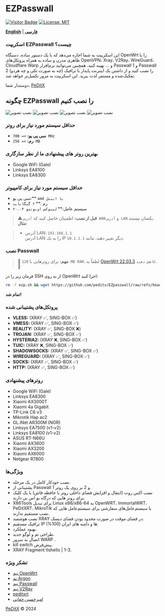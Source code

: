 # EZPasswall
[![Visitor Badge](https://img.shields.io/badge/Chat%20on-Telegram-blue.svg)](https://t.me/peditx) [![License: MIT](https://img.shields.io/badge/License-MIT-blue.svg)](https://opensource.org/licenses/MIT)

[**English**](README.md) | [**فارسی**](README_fa.md)


### اسکریپت EZPasswall چیست؟

  این اسکریپت به شما اجازه می‌دهد که با یک دستور ساده، دستگاه OpenWrt را با ظاهری مدرن و ساده به همراه پروتکل‌های OpenVPN، Xray، V2Ray، WireGuard، Cloudflare Warp و ... بهینه کنید. همچنین می‌توانید نرم‌افزار Passwall 1 و Passwall 2 (چه به صورت تکی و چه هردو) را نصب کنید و از داشتن یک اینترنت پایدار با ترافیک تفکیک‌شده و مستمر لذت ببرید. 
  این اسکریپت به مرور تکمیل‌تر خواهد شد.

  دوستدار شما،
[PeDitX](https://github.com/peditx)

## چگونه EZPasswall را نصب کنیم
![نصب تصویر](https://github.com/peditx/iranIPS/blob/1f05bc52dae7b573742e0bcccf8430c8a46b94e4/.files/lowspc/main/photo_2024-10-27_21-15-16.jpg?raw=true)
![نصب تصویر](https://github.com/peditx/iranIPS/blob/ffce5c185aecd61f1d92d100593ceecb2b905235/.files/lowspc/main/photo_2024-10-27_20-03-44.jpg?raw=true)
![نصب تصویر](https://github.com/peditx/iranIPS/blob/main/.files/lowspc/main/photo_2024-10-29_17-52-17.jpg?raw=true)
![نصب تصویر](https://github.com/peditx/iranIPS/blob/main/.files/lowspc/main/photo_2024-10-31_04-39-14.jpg?raw=true)

### حداقل سیستم مورد نیاز برای روتر

- **سی پی یو:** `>= 700 MHz`
- **رم:** `>= 256 MB`

### بهترین روتر های پیشنهادی ما از نطر سازگاری 

- Google WiFi (Gale)
- Linksys EA8100
- Linksys EA8300


### حداقل سیستم مورد نیاز برای کامپیوتر
- سی پی یو:** `amd یا اینتل`
- رم :** `۲ گیگابایت`
- سیستم عامل:** `لینوکس اوبونتو ۲۰.۰۴`



> ⚠  **قبل از نصب:** اطمینان حاصل کنید که `آدرس WAN` و `آدرس LAN` یکسان نیستند.  
> **مثال:** 

> - آدرس LAN: `192.168.1.1`  
> آدرس LAN را به یک IP دیگر تغییر دهید، مانند `10.1.1.1`.



### نصب Passwall

> 🔴 **مهم:** برای روترهایی با `128 MB RAM`، لطفاً به [OpenWrt 22.03.3](https://archive.openwrt.org/releases/22.03.3/targets/) `کاهش دهید`. 🔴

فرمان زیر را در SSH از به روی OpenWrt اجرا کنید:

```bash
rm -f ezp.sh && wget https://github.com/peditx/EZpasswall/raw/refs/heads/main/ezp.sh && chmod 777 ezp.sh && sh ezp.sh
```
**تمام شد!**



### پروتکل‌های پشتیبانی شده

- **VLESS:** (XRAY ✅, SING-BOX ✅)
- **VMESS:** (XRAY ✅, SING-BOX ✅)
- **REALITY:** (XRAY ✅, SING-BOX ❌)
- **TROJAN:** (XRAY ✅, SING-BOX ✅)
- **HYSTERIA2:** (XRAY ❌, SING-BOX ✅)
- **TUIC:** (XRAY ❌, SING-BOX ✅)
- **SHADOWSOCKS:** (XRAY ✅, SING-BOX ✅)
- **WIREGUARD:** (XRAY ✅, SING-BOX ✅)
- **SOCKS:** (XRAY ✅, SING-BOX ✅)
- **HTTP:** (XRAY ✅, SING-BOX ✅)



### روترهای پیشنهادی

- Google WiFi (Gale)
- Linksys EA8300
- Xiaomi AX3000T
- Xiaomi 4a Gigabit
- TP-Link C6 v3
- Mikrotik Hap ac2
- GL.iNet AR300M (NOR)
- Linksys EA7500 (v1-v2)
- Linksys EA8100 (v1-v2)
- ASUS RT-N66U
- Xiaomi AX3600
- Xiaomi AX3200
- Xiaomi AX6000
- Netgear R7800



### ویژگی‌ها

- نصب خودکار کامل در یک مرحله.
- پشتیبانی از Passwall 1 و 2 بر روی یک روتر.
- نصب اکس روت (انتقال و افزایش فضای داخلی روتر با حافظه فاش) با یک کلیک برای روتر هایی که درگاه یو اس بی دارند.
- X86Tools برای تبدیل Linux x86/x86-64 به OpenWRT، ImmortalWRT، PeDitXRT، MikroTik یا سیستم‌عامل‌های سفارشی برای سیستم‌عامل هایی که نصب مستقیم ندارند.
- نصب هوشمند XRAY در فضای موقت در صورت محدود بودن فضای دیسک.
- ترافیک مستقیم IP ها و دامنه های ایران (100%).
- بهبود عملکرد.
- طراحی تم و لوگو جدید.
- اتصال به سرور WARP .
- kill switch پیش‌فرض.
- XRAY Fragment tlshello | 1-3.




### تشکر ویژه

- [تیم OpenWrt](https://github.com/openwrt)
- [تم Argon](https://github.com/jerrykuku)
- [تیم Passwall](https://github.com/xiaorouji)
- [تیم V2Ray](https://github.com/v2ray)
- [peditxrt](https://github.com/peditx/PeDitXrt)
- [امیرحسین چغایی](https://github.com/amirhosseinchoghaei)






[PeDitX](https://github.com/peditx) © 2024

